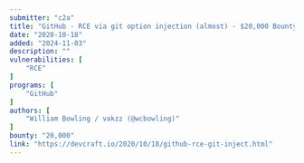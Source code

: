 ```yaml
---
submitter: "c2a"
title: "GitHub - RCE via git option injection (almost) - $20,000 Bounty"
date: "2020-10-18"
added: "2024-11-03"
description: ""
vulnerabilities: [
    "RCE"
]
programs: [
    "GitHub"
]
authors: [
    "William Bowling / vakzz (@wcbowling)"
]
bounty: "20,000"
link: "https://devcraft.io/2020/10/18/github-rce-git-inject.html"
---
```




